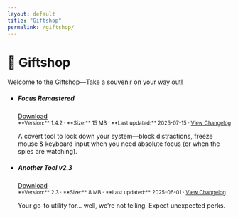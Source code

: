 ```yaml
---
layout: default
title: "Giftshop"
permalink: /giftshop/
---
```


# 🎁 Giftshop

Welcome to the Giftshop—Take a souvenir on your way out!

<ul class="list-group">

  <!-- Focus Remastered -->
  <li class="list-group-item">
    <div class="d-flex w-100 justify-content-between">
      <h5 class="mb-1">Focus Remastered</h5>
      <a href="{{ '/assets/downloads/FocusRemastered.zip' | relative_url }}"
         class="btn btn-sm btn-primary">Download</a>
    </div>
    <small class="text-muted">
      **Version:** 1.4.2 · **Size:** 15 MB · **Last updated:** 2025-07-15
      · <a href="{{ '/releases/' | relative_url }}">View Changelog</a>
    </small>
    <p class="mt-2 mb-0">
      A covert tool to lock down your system—block distractions, freeze mouse &amp; keyboard input
      when you need absolute focus (or when the spies are watching).
    </p>
  </li>

  <!-- Another Tool -->
  <li class="list-group-item">
    <div class="d-flex w-100 justify-content-between">
      <h5 class="mb-1">Another Tool v2.3</h5>
      <a href="{{ '/assets/downloads/another-tool-v2.3.exe' | relative_url }}"
         class="btn btn-sm btn-primary">Download</a>
    </div>
    <small class="text-muted">
      **Version:** 2.3 · **Size:** 8 MB · **Last updated:** 2025-06-01
      · <a href="{{ '/releases/' | relative_url }}">View Changelog</a>
    </small>
    <p class="mt-2 mb-0">
      Your go-to utility for… well, we’re not telling. Expect unexpected perks.
    </p>
  </li>

  <!-- add more as you like -->
</ul>
